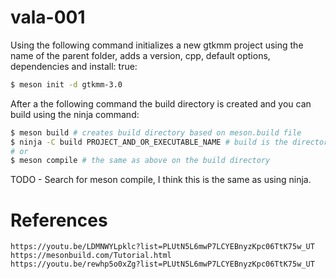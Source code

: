 # vala-001

Using the following command initializes a new gtkmm project using the name of the parent folder, adds a version, cpp,
default options, dependencies and install: true:

```bash
$ meson init -d gtkmm-3.0
```

After a the following command the build directory is created and you can build using the ninja command:

```bash
$ meson build # creates build directory based on meson.build file
$ ninja -C build PROJECT_AND_OR_EXECUTABLE_NAME # build is the directory name
# or
$ meson compile # the same as above on the build directory
```

TODO - Search for meson compile, I think this is the same as using ninja.

# References

```
https://youtu.be/LDMNWYLpklc?list=PLUtN5L6mwP7LCYEBnyzKpc06TtK75w_UT
https://mesonbuild.com/Tutorial.html
https://youtu.be/rewhp5o0xZg?list=PLUtN5L6mwP7LCYEBnyzKpc06TtK75w_UT
```